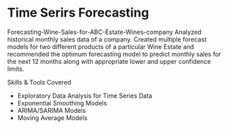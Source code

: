 # Time Serirs Forecasting
Forecasting-Wine-Sales-for-ABC-Estate-Wines-company
Analyzed historical monthly sales data of a company. Created multiple forecast models for two different products of a particular Wine Estate and recommended the optimum forecasting model to predict monthly sales for the next 12 months along with appropriate lower and upper confidence limits.

Skills & Tools Covered
- Exploratory Data Analysis for Time Series Data
- Exponential Smoothing Models
- ARIMA/SARIMA Models
- Moving Average Models

